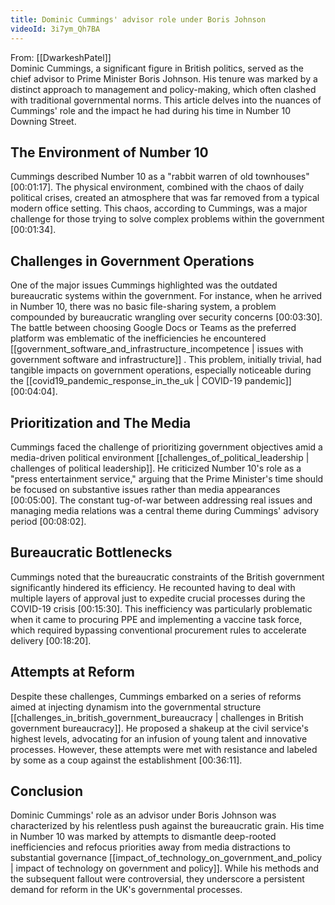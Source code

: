 ```yaml
---
title: Dominic Cummings' advisor role under Boris Johnson
videoId: 3i7ym_Qh7BA
---
```


From: [[DwarkeshPatel]] <br/> 
Dominic Cummings, a significant figure in British politics, served as the chief advisor to Prime Minister Boris Johnson. His tenure was marked by a distinct approach to management and policy-making, which often clashed with traditional governmental norms. This article delves into the nuances of Cummings' role and the impact he had during his time in Number 10 Downing Street.

## The Environment of Number 10

Cummings described Number 10 as a "rabbit warren of old townhouses" [<a class="yt-timestamp" data-t="00:01:17">00:01:17</a>]. The physical environment, combined with the chaos of daily political crises, created an atmosphere that was far removed from a typical modern office setting. This chaos, according to Cummings, was a major challenge for those trying to solve complex problems within the government [<a class="yt-timestamp" data-t="00:01:34">00:01:34</a>].

## Challenges in Government Operations

One of the major issues Cummings highlighted was the outdated bureaucratic systems within the government. For instance, when he arrived in Number 10, there was no basic file-sharing system, a problem compounded by bureaucratic wrangling over security concerns [<a class="yt-timestamp" data-t="00:03:30">00:03:30</a>]. The battle between choosing Google Docs or Teams as the preferred platform was emblematic of the inefficiencies he encountered [[government_software_and_infrastructure_incompetence | issues with government software and infrastructure]] . This problem, initially trivial, had tangible impacts on government operations, especially noticeable during the [[covid19_pandemic_response_in_the_uk | COVID-19 pandemic]] [<a class="yt-timestamp" data-t="00:04:04">00:04:04</a>].

## Prioritization and The Media

Cummings faced the challenge of prioritizing government objectives amid a media-driven political environment [[challenges_of_political_leadership | challenges of political leadership]]. He criticized Number 10's role as a "press entertainment service," arguing that the Prime Minister's time should be focused on substantive issues rather than media appearances [<a class="yt-timestamp" data-t="00:05:00">00:05:00</a>]. The constant tug-of-war between addressing real issues and managing media relations was a central theme during Cummings' advisory period [<a class="yt-timestamp" data-t="00:08:02">00:08:02</a>].

## Bureaucratic Bottlenecks

Cummings noted that the bureaucratic constraints of the British government significantly hindered its efficiency. He recounted having to deal with multiple layers of approval just to expedite crucial processes during the COVID-19 crisis [<a class="yt-timestamp" data-t="00:15:30">00:15:30</a>]. This inefficiency was particularly problematic when it came to procuring PPE and implementing a vaccine task force, which required bypassing conventional procurement rules to accelerate delivery [<a class="yt-timestamp" data-t="00:18:20">00:18:20</a>].

## Attempts at Reform

Despite these challenges, Cummings embarked on a series of reforms aimed at injecting dynamism into the governmental structure [[challenges_in_british_government_bureaucracy | challenges in British government bureaucracy]]. He proposed a shakeup at the civil service's highest levels, advocating for an infusion of young talent and innovative processes. However, these attempts were met with resistance and labeled by some as a coup against the establishment [<a class="yt-timestamp" data-t="00:36:11">00:36:11</a>].

## Conclusion

Dominic Cummings' role as an advisor under Boris Johnson was characterized by his relentless push against the bureaucratic grain. His time in Number 10 was marked by attempts to dismantle deep-rooted inefficiencies and refocus priorities away from media distractions to substantial governance [[impact_of_technology_on_government_and_policy | impact of technology on government and policy]]. While his methods and the subsequent fallout were controversial, they underscore a persistent demand for reform in the UK's governmental processes.